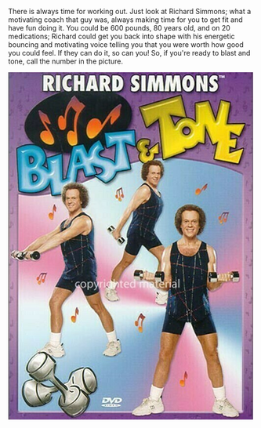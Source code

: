 There is always time for working out. Just look at Richard Simmons; what a motivating coach that guy was, always making time for you to get fit and have fun doing it. You could be 600 pounds, 80 years old, and on 20 medications; Richard could get you back into shape with his energetic bouncing and motivating voice telling you that you were worth how good you could feel. If they can do it, so can you! 
So, if you're ready to blast and tone, call the number in the picture.

![image](https://github.com/fluxcapa/getfit/blob/456887ba329cc67f43282a541c5c5cee1bcbf8d9/B&T2.jfif)
